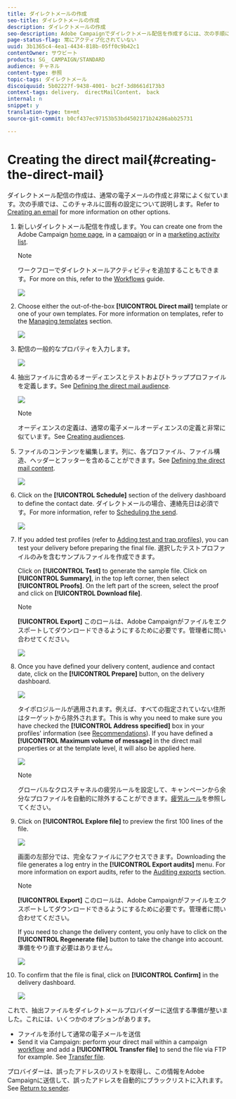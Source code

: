 ```yaml
---
title: ダイレクトメールの作成
seo-title: ダイレクトメールの作成
description: ダイレクトメールの作成
seo-description: Adobe Campaignでダイレクトメール配信を作成するには、次の手順に従います。
page-status-flag: 常にアクティブ化されていない
uuid: 3b1365c4-4ea1-4434-818b-05ff0c9b42c1
contentOwner: サウビート
products: SG_ CAMPAIGN/STANDARD
audience: チャネル
content-type: 参照
topic-tags: ダイレクトメール
discoiquuid: 5b02227f-9438-4001- bc2f-3d8661d173b3
context-tags: delivery， directMailContent， back
internal: n
snippet: y
translation-type: tm+mt
source-git-commit: b0cf437ec97153b53bd4502171b24286abb25731

---
```



# Creating the direct mail{#creating-the-direct-mail}

ダイレクトメール配信の作成は、通常の電子メールの作成と非常によく似ています。次の手順では、このチャネルに固有の設定について説明します。Refer to [Creating an email](../../channels/using/creating-an-email.md) for more information on other options.

1. 新しいダイレクトメール配信を作成します。You can create one from the Adobe Campaign [home page](../../start/using/interface-description.md#home-page), in a [campaign](../../start/using/marketing-activities.md#creating-a-marketing-activity) or in a [marketing activity list](../../start/using/programs-and-campaigns.md#creating-a-campaign).

   >[!NOTE]
   >
   >ワークフローでダイレクトメールアクティビティを追加することもできます。For more on this, refer to the [Workflows](../../automating/using/direct-mail-delivery.md) guide.

   ![](assets/direct_mail_1.png)

1. Choose either the out-of-the-box **[!UICONTROL Direct mail]** template or one of your own templates. For more information on templates, refer to the [Managing templates](../../start/using/about-templates.md) section.

   ![](assets/direct_mail_2.png)

1. 配信の一般的なプロパティを入力します。

   ![](assets/direct_mail_3.png)

1. 抽出ファイルに含めるオーディエンスとテストおよびトラッププロファイルを定義します。See [Defining the direct mail audience](../../channels/using/defining-the-direct-mail-audience.md).

   ![](assets/direct_mail_4.png)

   >[!NOTE]
   >
   >オーディエンスの定義は、通常の電子メールオーディエンスの定義と非常に似ています。See [Creating audiences](../../audiences/using/creating-audiences.md).

1. ファイルのコンテンツを編集します。列に、各プロファイル、ファイル構造、ヘッダーとフッターを含めることができます。See [Defining the direct mail content](../../channels/using/defining-the-direct-mail-content.md).

   ![](assets/direct_mail_5.png)

1. Click on the **[!UICONTROL Schedule]** section of the delivery dashboard to define the contact date. ダイレクトメールの場合、連絡先日は必須です。For more information, refer to [Scheduling the send](../../sending/using/about-scheduling-messages.md).

   ![](assets/direct_mail_8.png)

1. If you added test profiles (refer to [Adding test and trap profiles](../../channels/using/defining-the-direct-mail-audience.md#adding-test-and-trap-profiles)), you can test your delivery before preparing the final file. 選択したテストプロファイルのみを含むサンプルファイルを作成できます。

   Click on **[!UICONTROL Test]** to generate the sample file. Click on **[!UICONTROL Summary]**, in the top left corner, then select **[!UICONTROL Proofs]**. On the left part of the screen, select the proof and click on **[!UICONTROL Download file]**.

   >[!NOTE]
   >
   >**[!UICONTROL Export]** このロールは、Adobe Campaignがファイルをエクスポートしてダウンロードできるようにするために必要です。管理者に問い合わせてください。

   ![](assets/direct_mail_19.png)

1. Once you have defined your delivery content, audience and contact date, click on the **[!UICONTROL Prepare]** button, on the delivery dashboard.

   ![](assets/direct_mail_16.png)

   タイポロジルールが適用されます。例えば、すべての指定されていない住所はターゲットから除外されます。This is why you need to make sure you have checked the **[!UICONTROL Address specified]** box in your profiles' information (see [Recommendations](../../channels/using/about-direct-mail.md#recommendations)). If you have defined a **[!UICONTROL Maximum volume of message]** in the direct mail properties or at the template level, it will also be applied here.

   ![](assets/direct_mail_25.png)

   >[!NOTE]
   >
   >グローバルなクロスチャネルの疲労ルールを設定して、キャンペーンから余分なプロファイルを自動的に除外することができます。[疲労ルール](../../administration/using/fatigue-rules.md)を参照してください。

1. Click on **[!UICONTROL Explore file]** to preview the first 100 lines of the file.

   ![](assets/direct_mail_18.png)

   画面の左部分では、完全なファイルにアクセスできます。Downloading the file generates a log entry in the **[!UICONTROL Export audits]** menu. For more information on export audits, refer to the [Auditing exports](../../administration/using/auditing-export-logs.md) section.

   >[!NOTE]
   >
   >**[!UICONTROL Export]** このロールは、Adobe Campaignがファイルをエクスポートしてダウンロードできるようにするために必要です。管理者に問い合わせてください。

   If you need to change the delivery content, you only have to click on the **[!UICONTROL Regenerate file]** button to take the change into account. 準備をやり直す必要はありません。

   ![](assets/direct_mail_21.png)

1. To confirm that the file is final, click on **[!UICONTROL Confirm]** in the delivery dashboard.

   ![](assets/direct_mail_20.png)

これで、抽出ファイルをダイレクトメールプロバイダーに送信する準備が整いました。これには、いくつかのオプションがあります。

* ファイルを添付して通常の電子メールを送信
* Send it via Campaign: perform your direct mail within a campaign [workflow](../../automating/using/direct-mail-delivery.md) and add a **[!UICONTROL Transfer file]** to send the file via FTP for example. See [Transfer file](../../automating/using/transfer-file.md).

プロバイダーは、誤ったアドレスのリストを取得し、この情報をAdobe Campaignに送信して、誤ったアドレスを自動的にブラックリストに入れます。See [Return to sender](../../channels/using/return-to-sender.md).
